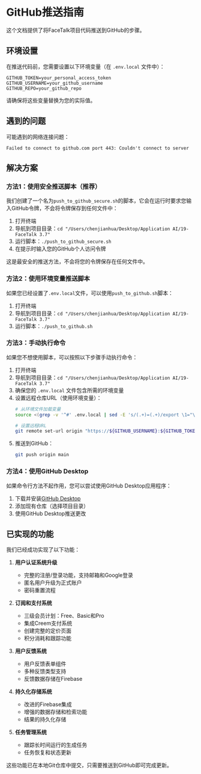 # GitHub推送指南

这个文档提供了将FaceTalk项目代码推送到GitHub的步骤。

## 环境设置

在推送代码前，您需要设置以下环境变量（在 `.env.local` 文件中）：

```
GITHUB_TOKEN=your_personal_access_token
GITHUB_USERNAME=your_github_username
GITHUB_REPO=your_github_repo
```

请确保将这些变量替换为您的实际值。

## 遇到的问题

可能遇到的网络连接问题：

```
Failed to connect to github.com port 443: Couldn't connect to server
```

## 解决方案

### 方法1：使用安全推送脚本（推荐）

我们创建了一个名为`push_to_github_secure.sh`的脚本，它会在运行时要求您输入GitHub令牌，不会将令牌保存到任何文件中：

1. 打开终端
2. 导航到项目目录：`cd "/Users/chenjianhua/Desktop/Application AI/19-FaceTalk 3.7"`
3. 运行脚本：`./push_to_github_secure.sh`
4. 在提示时输入您的GitHub个人访问令牌

这是最安全的推送方法，不会将您的令牌保存在任何文件中。

### 方法2：使用环境变量推送脚本

如果您已经设置了`.env.local`文件，可以使用`push_to_github.sh`脚本：

1. 打开终端
2. 导航到项目目录：`cd "/Users/chenjianhua/Desktop/Application AI/19-FaceTalk 3.7"`
3. 运行脚本：`./push_to_github.sh`

### 方法3：手动执行命令

如果您不想使用脚本，可以按照以下步骤手动执行命令：

1. 打开终端
2. 导航到项目目录：`cd "/Users/chenjianhua/Desktop/Application AI/19-FaceTalk 3.7"`
3. 确保您的 `.env.local` 文件包含所需的环境变量
4. 设置远程仓库URL（使用环境变量）：
   ```bash
   # 从环境文件加载变量
   source <(grep -v '^#' .env.local | sed -E 's/(.+)=(.+)/export \1="\2"/')
   
   # 设置远程URL
   git remote set-url origin "https://${GITHUB_USERNAME}:${GITHUB_TOKEN}@github.com/${GITHUB_USERNAME}/${GITHUB_REPO}.git"
   ```
5. 推送到GitHub：
   ```bash
   git push origin main
   ```

### 方法4：使用GitHub Desktop

如果命令行方法不起作用，您可以尝试使用GitHub Desktop应用程序：

1. 下载并安装[GitHub Desktop](https://desktop.github.com/)
2. 添加现有仓库（选择项目目录）
3. 使用GitHub Desktop推送更改

## 已实现的功能

我们已经成功实现了以下功能：

1. **用户认证系统升级**
   - 完整的注册/登录功能，支持邮箱和Google登录
   - 匿名用户升级为正式账户
   - 密码重置流程

2. **订阅和支付系统**
   - 三级会员计划：Free、Basic和Pro
   - 集成Creem支付系统
   - 创建完整的定价页面
   - 积分消耗和跟踪功能

3. **用户反馈系统**
   - 用户反馈表单组件
   - 多种反馈类型支持
   - 反馈数据存储在Firebase

4. **持久化存储系统**
   - 改进的Firebase集成
   - 增强的数据存储和检索功能
   - 结果的持久化存储

5. **任务管理系统**
   - 跟踪长时间运行的生成任务
   - 任务恢复和状态更新

这些功能已在本地Git仓库中提交，只需要推送到GitHub即可完成更新。 